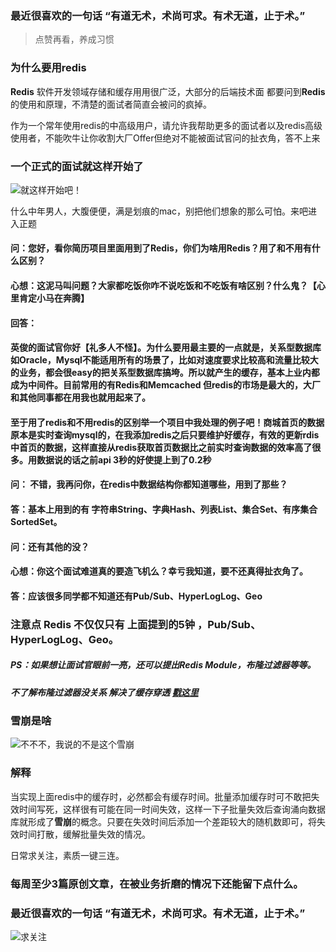 ### 最近很喜欢的一句话 “有道无术，术尚可求。有术无道，止于术。”



> 点赞再看，养成习惯

###  为什么要用redis

 **Redis** 软件开发领域存储和缓存用用很广泛，大部分的后端技术面 都要问到**Redis**的使用和原理，不清楚的面试者简直会被问的疯掉。

作为一个常年使用redis的中高级用户，请允许我帮助更多的面试者以及redis高级使用者，不能吹牛让你收割大厂Offer但绝对不能被面试官问的扯衣角，答不上来

### 一个正式的面试就这样开始了

![就这样开始吧！](https://gitee.com/stivepeim/img4mk/raw/master/20210414190758.png)

什么中年男人，大腹便便，满是划痕的mac，别把他们想象的那么可怕。来吧进入正题

####  问：您好，看你简历项目里面用到了Redis，你们为啥用Redis？用了和不用有什么区别？

#### 心想：这泥马叫问题？大家都吃饭你咋不说吃饭和不吃饭有啥区别？什么鬼？【心里肯定小马在奔腾】

#### 回答：

#### 	英俊的面试官你好【礼多人不怪】。为什么要用最主要的一点就是，关系型数据库如Oracle，Mysql不能适用所有的场景了，比如对速度要求比较高和流量比较大的业务，都会很easy的把关系型数据库搞垮。所以就产生的缓存，基本上业内都成为中间件。目前常用的有Redis和Memcached 但redis的市场是最大的，大厂和其他同事都在用我也就用起来了。

#### 至于用了redis和不用redis的区别举一个项目中我处理的例子吧！商城首页的数据原本是实时查询mysql的，在我添加redis之后只要维护好缓存，有效的更新rdis中首页的数据，这样直接从redis获取首页数据比之前实时查询数据的效率高了很多。用数据说的话之前api 3秒的好使提上到了0.2秒

#### 问： 不错，我再问你，在redis中数据结构你都知道哪些，用到了那些？

#### 答：基本上用到的有 字符串String、字典Hash、列表List、集合Set、有序集合SortedSet。

#### 问：还有其他的没？

#### 心想：你这个面试难道真的要造飞机么？幸亏我知道，要不还真得扯衣角了。

#### 答：应该很多同学都不知道还有Pub/Sub、HyperLogLog、Geo

###  注意点 Redis 不仅仅只有 上面提到的5钟 ，Pub/Sub、HyperLogLog、Geo。

##### PS：如果想让面试官眼前一亮，还可以提出Redis Module，布隆过滤器等等。

##### 不了解布隆过滤器没关系 解决了缓存穿透 [戳这里](https://mp.weixin.qq.com/s/lrw1Hb1Wg-2wW9S1bCkAfA)

### 雪崩是啥

![不不不，我说的不是这个雪崩](https://gitee.com/stivepeim/img4mk/raw/master/20210414190325.png)



###  解释

当实现上面redis中的缓存时，必然都会有缓存时间。批量添加缓存时可不敢把失效时间写死，这样很有可能在同一时间失效，这样一下子批量失效后查询涌向数据库就形成了**雪崩**的概念。只要在失效时间后添加一个差距较大的随机数即可，将失效时间打散，缓解批量失效的情况。



 日常求关注，素质一键三连。

### 每周至少3篇原创文章，在被业务折磨的情况下还能留下点什么。

### 最近很喜欢的一句话 “有道无术，术尚可求。有术无道，止于术。”

![求关注](https://gitee.com/stivepeim/img4mk/raw/master/20210413150115.png)